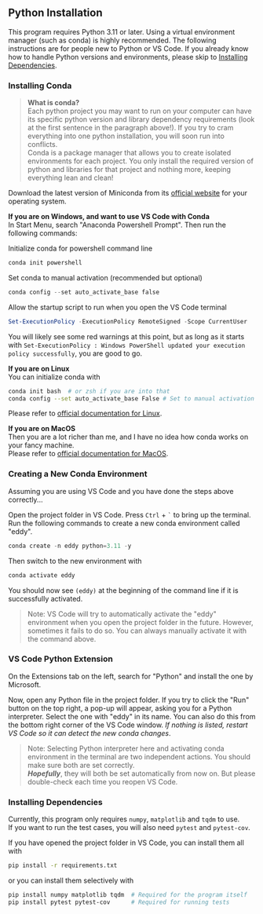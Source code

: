 ## Python Installation
This program requires Python 3.11 or later. Using a virtual environment manager (such as conda) is highly recommended. The following instructions are for people new to Python or VS Code. If you already know how to handle Python versions and environments, please skip to [Installing Dependencies](#installing-dependencies).
### Installing Conda
> **What is conda?**  
> Each python project you may want to run on your computer can have its specific python version and library dependency requirements (look at the first sentence in the paragraph above!). If you try to cram everything into one python installation, you will soon run into conflicts.  
> Conda is a package manager that allows you to create isolated environments for each project. You only install the required version of python and libraries for that project and nothing more, keeping everything lean and clean!


Download the latest version of Miniconda from its [official website](https://docs.anaconda.com/free/miniconda/index.html#latest-miniconda-installer-links) for your operating system.

**If you are on Windows, and want to use VS Code with Conda**  
In Start Menu, search "Anaconda Powershell Prompt". Then run the following commands:

Initialize conda for powershell command line
```powershell
conda init powershell
```

Set conda to manual activation (recommended but optional)
```powershell
conda config --set auto_activate_base false
```

Allow the startup script to run when you open the VS Code terminal
```powershell
Set-ExecutionPolicy -ExecutionPolicy RemoteSigned -Scope CurrentUser
```
You will likely see some red warnings at this point, but as long as it starts with 
`Set-ExecutionPolicy : Windows PowerShell updated your execution policy successfully`, you are good to go.

**If you are on Linux**  
You can initialize conda with
```bash
conda init bash  # or zsh if you are into that
conda config --set auto_activate_base False # Set to manual activation
```
Please refer to [official documentation for Linux](https://docs.anaconda.com/anaconda/install/linux/).

**If you are on MacOS**  
Then you are a lot richer than me, and I have no idea how conda works on your fancy machine.  
Please refer to [official documentation for MacOS](https://docs.anaconda.com/anaconda/install/mac-os/).

### Creating a New Conda Environment
Assuming you are using VS Code and you have done the steps above correctly...

Open the project folder in VS Code. Press `Ctrl` + `` ` `` to bring up the terminal.  
Run the following commands to create a new conda environment called "eddy".
```powershell
conda create -n eddy python=3.11 -y
```
Then switch to the new environment with
```powershell
conda activate eddy
```
You should now see `(eddy)` at the beginning of the command line if it is successfully activated.

> Note: VS Code will try to automatically activate the "eddy" environment when you open the project folder in the future. However, sometimes it fails to do so. You can always manually activate it with the command above.

### VS Code Python Extension
On the Extensions tab on the left, search for "Python" and install the one by Microsoft.

Now, open any Python file in the project folder. If you try to click the "Run" button on the top right, a pop-up will appear, asking you for a Python interpreter. Select the one with "eddy" in its name. You can also do this from the bottom right corner of the VS Code window. *If nothing is listed, restart VS Code so it can detect the new conda changes*.

> Note: Selecting Python interpreter here and activating conda environment in the terminal are two independent actions. You should make sure both are set correctly.  
> ***Hopefully***, they will both be set automatically from now on. But please double-check each time you reopen VS Code.

### Installing Dependencies
Currently, this program only requires `numpy`, `matplotlib` and `tqdm` to use.  
If you want to run the test cases, you will also need `pytest` and `pytest-cov`.

If you have opened the project folder in VS Code, you can install them all with
```bash
pip install -r requirements.txt
```

or you can install them selectively with
```bash
pip install numpy matplotlib tqdm  # Required for the program itself
pip install pytest pytest-cov      # Required for running tests
```
